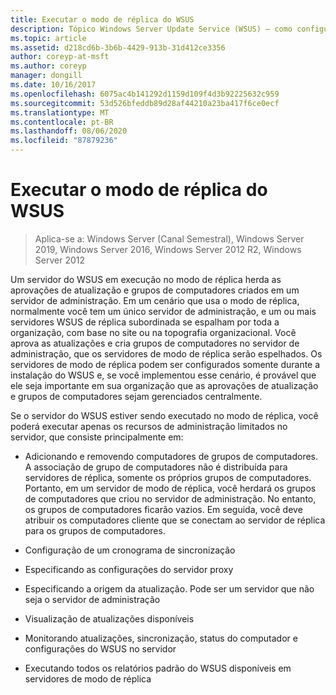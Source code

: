 ```yaml
---
title: Executar o modo de réplica do WSUS
description: Tópico Windows Server Update Service (WSUS) – como configurar o modo de réplica
ms.topic: article
ms.assetid: d218cd6b-3b6b-4429-913b-31d412ce3356
author: coreyp-at-msft
ms.author: coreyp
manager: dongill
ms.date: 10/16/2017
ms.openlocfilehash: 6075ac4b141292d1159d109f4d3b92225632c959
ms.sourcegitcommit: 53d526bfeddb89d28af44210a23ba417f6ce0ecf
ms.translationtype: MT
ms.contentlocale: pt-BR
ms.lasthandoff: 08/06/2020
ms.locfileid: "87879236"
---
```

# <a name="running-wsus-replica-mode"></a>Executar o modo de réplica do WSUS

>Aplica-se a: Windows Server (Canal Semestral), Windows Server 2019, Windows Server 2016, Windows Server 2012 R2, Windows Server 2012

Um servidor do WSUS em execução no modo de réplica herda as aprovações de atualização e grupos de computadores criados em um servidor de administração. Em um cenário que usa o modo de réplica, normalmente você tem um único servidor de administração, e um ou mais servidores WSUS de réplica subordinada se espalham por toda a organização, com base no site ou na topografia organizacional. Você aprova as atualizações e cria grupos de computadores no servidor de administração, que os servidores de modo de réplica serão espelhados. Os servidores de modo de réplica podem ser configurados somente durante a instalação do WSUS e, se você implementou esse cenário, é provável que ele seja importante em sua organização que as aprovações de atualização e grupos de computadores sejam gerenciados centralmente.

Se o servidor do WSUS estiver sendo executado no modo de réplica, você poderá executar apenas os recursos de administração limitados no servidor, que consiste principalmente em:

-   Adicionando e removendo computadores de grupos de computadores. A associação de grupo de computadores não é distribuída para servidores de réplica, somente os próprios grupos de computadores. Portanto, em um servidor de modo de réplica, você herdará os grupos de computadores que criou no servidor de administração. No entanto, os grupos de computadores ficarão vazios. Em seguida, você deve atribuir os computadores cliente que se conectam ao servidor de réplica para os grupos de computadores.

-   Configuração de um cronograma de sincronização

-   Especificando as configurações do servidor proxy

-   Especificando a origem da atualização. Pode ser um servidor que não seja o servidor de administração

-   Visualização de atualizações disponíveis

-   Monitorando atualizações, sincronização, status do computador e configurações do WSUS no servidor

-   Executando todos os relatórios padrão do WSUS disponíveis em servidores de modo de réplica



